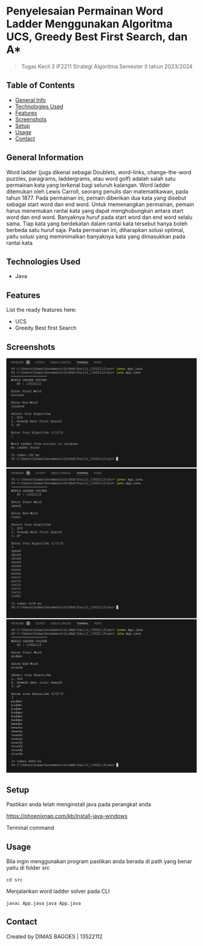 # Penyelesaian Permainan Word Ladder Menggunakan Algoritma UCS, Greedy Best First Search, dan A*
> Tugas Kecil 3 IF2211 Strategi Algoritma
> Semester II tahun 2023/2024

## Table of Contents
* [General Info](#general-information)
* [Technologies Used](#technologies-used)
* [Features](#features)
* [Screenshots](#screenshots)
* [Setup](#setup)
* [Usage](#usage)
* [Contact](#contact)


## General Information

Word ladder (juga dikenal sebagai Doublets, word-links, change-the-word puzzles, paragrams, laddergrams, atau word golf) adalah salah satu permainan kata yang terkenal bagi seluruh kalangan. Word ladder ditemukan oleh Lewis Carroll, seorang penulis dan matematikawan, pada tahun 1877. Pada permainan ini, pemain diberikan dua kata yang disebut sebagai start word dan end word. Untuk memenangkan permainan, pemain harus menemukan rantai kata yang dapat menghubungkan antara start word dan end word. Banyaknya huruf pada start word dan end word selalu sama. Tiap kata yang berdekatan dalam rantai kata tersebut hanya boleh berbeda satu huruf saja. Pada permainan ini, diharapkan solusi optimal, yaitu solusi yang meminimalkan banyaknya kata yang dimasukkan pada rantai kata


## Technologies Used
- Java


## Features
List the ready features here:
- UCS
- Greedy Best first Search


## Screenshots

![Example screenshot](test/7.png)
![Example screenshot](test/10.png)
![Example screenshot](test/13.png)


## Setup

Pastikan anda telah menginstall java pada perangkat anda

https://phoenixnap.com/kb/install-java-windows

Terminal command 

## Usage

Bila ingin menggunakan program pastikan anda berada di path yang benar yaitu di folder src

`cd src`

Menjalankan word ladder solver pada CLI

`javac App.java`
`java App.java`


## Contact
Created by DIMAS BAGOES | 13522112
